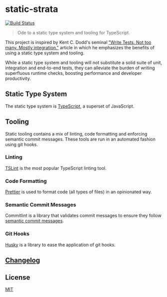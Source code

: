 # static-strata

[![Build Status](https://travis-ci.com/metonym/static-strata.svg?branch=master)](https://travis-ci.com/metonym/static-strata)

> Ode to a static type system and tooling for TypeScript.

This project is inspired by Kent C. Dodd's seminal ["Write Tests. Not too many. Mostly integration."](https://kentcdodds.com/blog/write-tests) article in which he emphasizes the benefits of using a static type system and tooling.

While a static type system and tooling will not substitute a solid suite of unit, integration and end-to-end tests, they can alleviate the burden of writing superfluous runtime checks, boosting performance and developer productivity.

## Static Type System

The static type system is [TypeScript](https://www.typescriptlang.org/), a superset of JavaScript.

## Tooling

Static tooling contains a mix of linting, code formatting and enforcing semantic commit messages. These tools are run in an automated fashion using git hooks.

### Linting

[TSLint](https://github.com/palantir/tslint) is the most popular TypeScript linting tool.

### Code Formatting

[Prettier](https://github.com/prettier/prettier) is used to format code (all types of files) in an opinionated way.

### Semantic Commit Messages

Commitlint is a library that validates commit messages to ensure they follow [semantic commit messages](https://seesparkbox.com/foundry/semantic_commit_messages).

### Git Hooks

[Husky](https://github.com/typicode/husky) is a library to ease the application of git hooks.

## [Changelog](CHANGELOG.md)

## License

[MIT](LICENSE)

